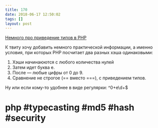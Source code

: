 ```yaml
---
title: 170
date: 2018-06-17 12:50:02
tags: []
layout: post
---
```


[Немного про приведение типов в PHP](https://twitter.com/dEnergy_dTime/status/1005775112027693056)

К твиту хочу добавить немного практической информации, а именно условия, при которых PHP посчитает два разных хэша одинаковыми:

1. Хэши начинаюются с любого количества нулей
2. Затем идет буква e.
3. После — любые цифры от 0 до 9.
4. Сравнение не строгое (== вместо ===), с приведением типов.

Ну или если кому-то удобнее в виде регулярки: ^0+e\d+$

# php #typecasting #md5 #hash #security
